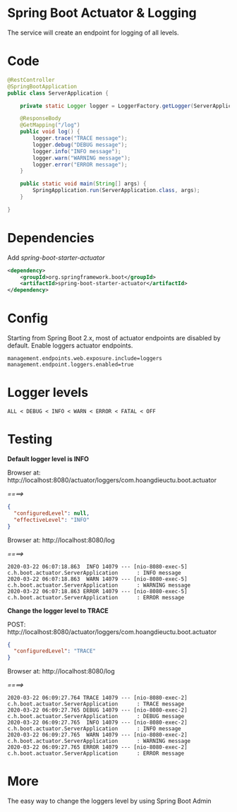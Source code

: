 # Spring Boot Actuator & Logging #
The service will create an endpoint for logging of all levels.

# Code
```java
@RestController
@SpringBootApplication
public class ServerApplication {

    private static Logger logger = LoggerFactory.getLogger(ServerApplication.class);

    @ResponseBody
    @GetMapping("/log")
    public void log() {
        logger.trace("TRACE message");
        logger.debug("DEBUG message");
        logger.info("INFO message");
        logger.warn("WARNING message");
        logger.error("ERROR message");
    }

    public static void main(String[] args) {
        SpringApplication.run(ServerApplication.class, args);
    }

}
```

# Dependencies
Add *spring-boot-starter-actuator*
```xml
<dependency>
    <groupId>org.springframework.boot</groupId>
    <artifactId>spring-boot-starter-actuator</artifactId>
</dependency>
```

# Config
Starting from Spring Boot 2.x, most of actuator endpoints are disabled by default.
Enable loggers actuator endpoints.

```properties
management.endpoints.web.exposure.include=loggers
management.endpoint.loggers.enabled=true
```

# Logger levels
```
ALL < DEBUG < INFO < WARN < ERROR < FATAL < OFF
```

# Testing
**Default logger level is INFO**

Browser at: http://localhost:8080/actuator/loggers/com.hoangdieuctu.boot.actuator

*====>*
```json
{
  "configuredLevel": null,
  "effectiveLevel": "INFO"
}
```

Browser at: http://localhost:8080/log

*====>*
```
2020-03-22 06:07:18.863  INFO 14079 --- [nio-8080-exec-5] c.h.boot.actuator.ServerApplication      : INFO message
2020-03-22 06:07:18.863  WARN 14079 --- [nio-8080-exec-5] c.h.boot.actuator.ServerApplication      : WARNING message
2020-03-22 06:07:18.863 ERROR 14079 --- [nio-8080-exec-5] c.h.boot.actuator.ServerApplication      : ERROR message
```

**Change the logger level to TRACE**

POST: http://localhost:8080/actuator/loggers/com.hoangdieuctu.boot.actuator
```json
{
  "configuredLevel": "TRACE"
}
```

Browser at: http://localhost:8080/log

*====>*
```
2020-03-22 06:09:27.764 TRACE 14079 --- [nio-8080-exec-2] c.h.boot.actuator.ServerApplication      : TRACE message
2020-03-22 06:09:27.765 DEBUG 14079 --- [nio-8080-exec-2] c.h.boot.actuator.ServerApplication      : DEBUG message
2020-03-22 06:09:27.765  INFO 14079 --- [nio-8080-exec-2] c.h.boot.actuator.ServerApplication      : INFO message
2020-03-22 06:09:27.765  WARN 14079 --- [nio-8080-exec-2] c.h.boot.actuator.ServerApplication      : WARNING message
2020-03-22 06:09:27.765 ERROR 14079 --- [nio-8080-exec-2] c.h.boot.actuator.ServerApplication      : ERROR message
```

# More
The easy way to change the loggers level by using Spring Boot Admin